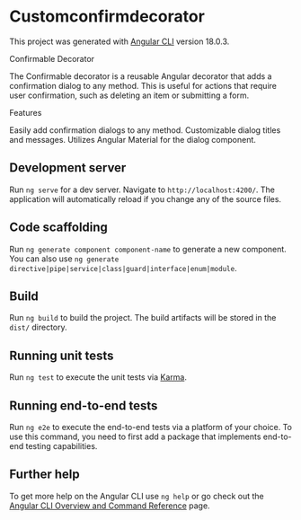 # Customconfirmdecorator

This project was generated with [Angular CLI](https://github.com/angular/angular-cli) version 18.0.3.

Confirmable Decorator

The Confirmable decorator is a reusable Angular decorator that adds a confirmation dialog to any method. This is useful for actions that require user confirmation, such as deleting an item or submitting a form.

Features

Easily add confirmation dialogs to any method.
Customizable dialog titles and messages.
Utilizes Angular Material for the dialog component.

## Development server

Run `ng serve` for a dev server. Navigate to `http://localhost:4200/`. The application will automatically reload if you change any of the source files.

## Code scaffolding

Run `ng generate component component-name` to generate a new component. You can also use `ng generate directive|pipe|service|class|guard|interface|enum|module`.

## Build

Run `ng build` to build the project. The build artifacts will be stored in the `dist/` directory.

## Running unit tests

Run `ng test` to execute the unit tests via [Karma](https://karma-runner.github.io).

## Running end-to-end tests

Run `ng e2e` to execute the end-to-end tests via a platform of your choice. To use this command, you need to first add a package that implements end-to-end testing capabilities.

## Further help

To get more help on the Angular CLI use `ng help` or go check out the [Angular CLI Overview and Command Reference](https://angular.dev/tools/cli) page.
